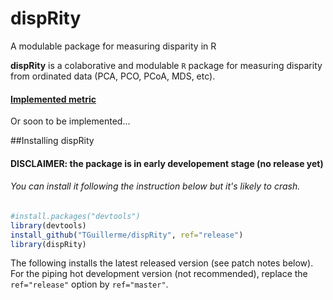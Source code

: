 # dispRity
A modulable package for measuring disparity in R

**dispRity** is a colaborative and modulable `R` package for measuring disparity from ordinated data (PCA, PCO, PCoA, MDS, etc).

#### [Implemented metric](https://github.com/TGuillerme/dispRity/blob/master/metrics.md)
Or soon to be implemented...

##Installing dispRity
#### DISCLAIMER: the package is in early developement stage (no release yet)
###### You can install it following the instruction below but it's likely to crash.
```r
#install.packages("devtools")
library(devtools)
install_github("TGuillerme/dispRity", ref="release")
library(dispRity)
```
The following installs the latest released version (see patch notes below). For the piping hot development version (not recommended), replace the `ref="release"` option by `ref="master"`.

